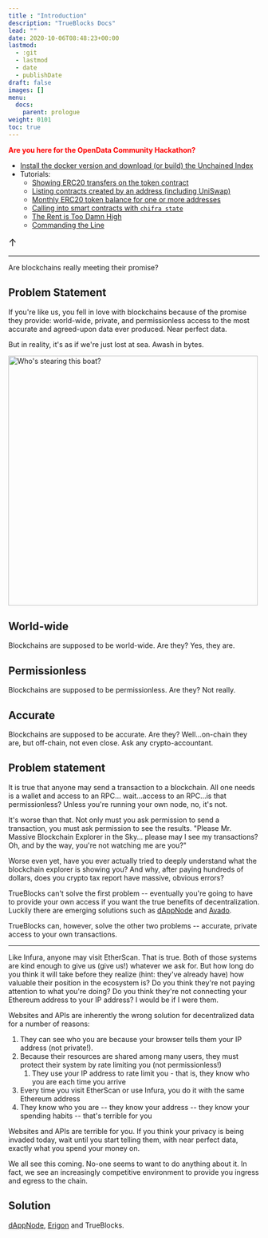 ```yaml
---
title : "Introduction"
description: "TrueBlocks Docs"
lead: ""
date: 2020-10-06T08:48:23+00:00
lastmod:
  - :git
  - lastmod
  - date
  - publishDate
draft: false
images: []
menu:
  docs:
    parent: prologue
weight: 0101
toc: true
---
```


<font color=red><b>Are you here for the OpenData Community Hackathon?</b></font>

- [Install the docker version and download (or build) the Unchained Index](https://github.com/TrueBlocks/trueblocks-docker)
- Tutorials:
  - [Showing ERC20 transfers on the token contract](/blog/showing-erc-20-transfers/)
  - [Listing contracts created by an address (including UniSwap)](https://tjayrush.medium.com/recipe-factories-ce78fa4c5f5b)
  - [Monthly ERC20 token balance for one or more addresses](https://tjayrush.medium.com/recipe-monthly-token-balances-ff6a302fda80)
  - [Calling into smart contracts with `chifra state`](https://tjayrush.medium.com/calling-smart-contracts-with-chifra-state-call-ea03b8d35ea7)
  - [The Rent is Too Damn High](https://medium.com/coinmonks/the-rent-is-too-damn-high-part-i-dc6695b25259)
  - [Commanding the Line](https://medium.com/coinmonks/commanding-the-line-ca5fe3496ae1)

<p><big><big>&#8593</big></big></p>

------
Are blockchains really meeting their promise?

## Problem Statement

If you're like us, you fell in love with blockchains because of the promise they provide: world-wide, private, and permissionless
access to the most accurate and agreed-upon data ever produced. Near perfect data.

But in reality, it's as if we're just lost at sea. Awash in bytes.

<img src="/docs/img/steam-boat-off-a-harbor.jpg" alt="Who's stearing this boat?" width="500"/>

## World-wide

Blockchains are supposed to be world-wide. Are they? Yes, they are.

## Permissionless

Blockchains are supposed to be permissionless. Are they? Not really.

## Accurate

Blockchains are supposed to be accurate. Are they? Well...on-chain they are, but
off-chain, not even close. Ask any crypto-accountant.

## Problem statement

It is true that anyone may send a transaction to a blockchain. All one needs is a wallet and access to an RPC...
wait...access to an RPC...is that permissionless? Unless you're running your own node, no, it's not.

It's worse than that. Not only must you ask permission to send a transaction, you must
ask permission to see the results. "Please Mr. Massive Blockchain Explorer in the Sky...
please may I see my transactions? Oh, and by the way, you're not watching me are you?"

Worse even yet, have you ever actually tried to deeply understand what the blockchain explorer
is showing you? And why, after paying hundreds of dollars, does you crypto tax report have
massive, obvious errors?

TrueBlocks can't solve the first problem -- eventually you're going to have to provide your
own access if you want the true benefits of decentralization. Luckily there are emerging
solutions such as [dAppNode](https://dappnode.io/) and [Avado](https://ava.do/).

TrueBlocks can, however, solve the other two problems -- accurate, private access to your
own transactions.

---
Like Infura, anyone may visit EtherScan. That is true. Both of those systems are kind enough to
give us (give us!) whatever we ask for. But how long do you think it will take before they realize
(hint: they've already have) how valuable their position in the ecosystem is? Do you think they're
not paying attention to what you're doing? Do you think they're not connecting your Ethereum address
to your IP address? I would be if I were them.

Websites and APIs are inherently the wrong solution for decentralized data for a number of reasons:

1. They can see who you are because your browser tells them your IP address (not private!).
2. Because their resources are shared among many users, they must protect their system by rate limiting you (not permissionless!)
   1. They use your IP address to rate limit you - that is, they know who you are each time you arrive
3. Every time you visit EtherScan or use Infura, you do it with the same Ethereum address
4. They know who you are -- they know your address -- they know your spending habits -- that's terrible for you

Websites and APIs are terrible for you. If you think your privacy is being invaded today, wait until you start
telling them, with near perfect data, exactly what you spend your money on.

We all see this coming. No-one seems to want to do anything about it. In fact, we see an increasingly competitive
environment to provide you ingress and egress to the chain.

## Solution

[dAppNode](https://dappnode.io/), [Erigon](https://github.com/ledgerwatch/erigon) and TrueBlocks.

